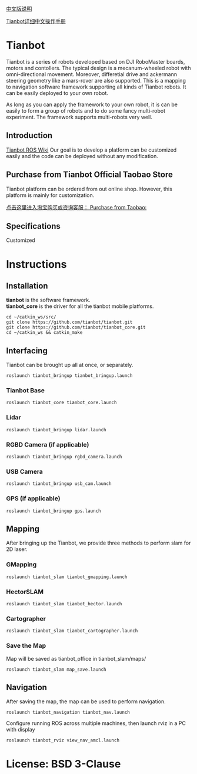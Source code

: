 [中文版说明](https://github.com/tianbot/tianbot/blob/master/README_CN.md)  

[Tianbot详细中文操作手册](http://doc.tianbot.com/tianbot)  

# Tianbot
Tianbot is a series of robots developed based on DJI RoboMaster boards, motors and contollers. The typical design is a mecanum-wheeled robot with omni-directional movement. Moreover, differetial drive and ackermann steering geometry like a mars-rover are also supported. This is a mapping to navigation software framework supporting all kinds of Tianbot robots. It can be easily deployed to your own robot.  

As long as you can apply the framework to your own robot, it is can be easily to form a group of robots and to do some fancy multi-robot experiment. The framework supports multi-robots very well. 

## Introduction
[Tianbot ROS Wiki](https://wiki.ros.org/tianbot)
Our goal is to develop a platform can be customized easily and the code can be deployed without any modification.

## Purchase from Tianbot Official Taobao Store

Tianbot platform can be ordered from out online shop. However, this platform is mainly for customization.
 
[点击这里进入淘宝购买或咨询客服： Purchase from Taobao:](https://item.taobao.com/item.htm?id=615976514264)  


## Specifications 

Customized

# Instructions
## Installation
**tianbot** is the software framework.  
**tianbot_core** is the driver for all the tianbot mobile platforms.
```
cd ~/catkin_ws/src/
git clone https://github.com/tianbot/tianbot.git
git clone https://github.com/tianbot/tianbot_core.git
cd ~/catkin_ws && catkin_make
```

## Interfacing
Tianbot can be brought up all at once, or separately.
```
roslaunch tianbot_bringup tianbot_bringup.launch
```
### Tianbot Base
```
roslaunch tianbot_core tianbot_core.launch
```

### Lidar
```
roslaunch tianbot_bringup lidar.launch
```

### RGBD Camera (if applicable)
```
roslaunch tianbot_bringup rgbd_camera.launch
```

### USB Camera
```
roslaunch tianbot_bringup usb_cam.launch
```

### GPS (if applicable)
```
roslaunch tianbot_bringup gps.launch
```

## Mapping
After bringing up the Tianbot, we provide three methods to perform slam for 2D laser.

### GMapping
```
roslaunch tianbot_slam tianbot_gmapping.launch
```
### HectorSLAM
```
roslaunch tianbot_slam tianbot_hector.launch
```
### Cartographer
```
roslaunch tianbot_slam tianbot_cartographer.launch
```
### Save the Map
Map will be saved as tianbot_office in tianbot_slam/maps/
```
roslaunch tianbot_slam map_save.launch
```

## Navigation
After saving the map, the map can be used to perform navigation.
```
roslaunch tianbot_navigation tianbot_nav.launch
```
Configure running ROS across multiple machines, then launch rviz in a PC with display
```
roslaunch tianbot_rviz view_nav_amcl.launch
```

# License: BSD 3-Clause

